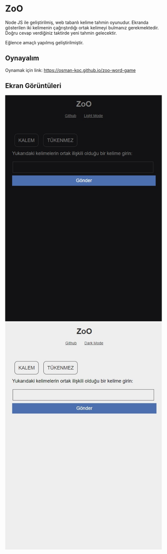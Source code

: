 # ZoO 

Node JS ile geliştirilmiş, web tabanlı kelime tahmin oyunudur. Ekranda gösterilen iki kelimenin çağrıştırdığı ortak kelimeyi bulmanız gerekmektedir. Doğru cevap verdiğiniz taktirde yeni tahmin gelecektir.

Eğlence amaçlı yapılmış geliştirilmiştir.

## Oynayalım

Oynamak için link: https://osman-koc.github.io/zoo-word-game

## Ekran Görüntüleri 

![DarkModeScreen](img/dark_mode_screen.jpg)
![LightModeScreen](img/light_mode_screen.jpg)